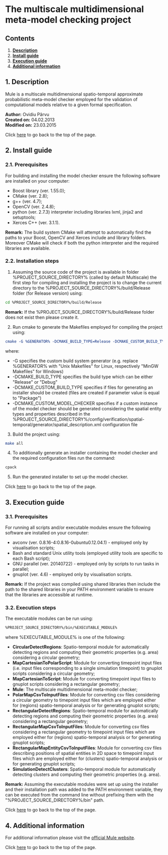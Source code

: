 <a name="top"></a> The multiscale multidimensional meta-model checking project 
==========

## Contents

1. [**Description**](#description)
2. [**Install guide**](#install_guide)
3. [**Execution guide**](#execution_guide)
4. [**Additional information**](#additional_information)

## <a name="description"></a> 1. Description 

Mule is a multiscale multidimensional spatio-temporal approximate probabilistic meta-model checker employed for the validation of computational models relative to a given formal specification.

**Author:**      Ovidiu Pârvu   
**Created on:**  04.02.2013                                          
**Modified on:** 23.03.2015

Click [here](#top) to go back to the top of the page.

## <a name="install_guide"></a> 2. Install guide 

### 2.1. Prerequisites

For building and installing the model checker ensure the following software are installed on your computer:
* Boost library (ver. 1.55.0);
* CMake (ver. 2.8);
* g++ (ver. 4.7);
* OpenCV (ver. 2.4.8);
* python (ver. 2.7.3) interpreter including libraries lxml, jinja2 and setuptools;
* Xerces C++ (ver. 3.1.1).

__Remark:__  The build system CMake will attempt to automatically find the paths to your Boost, OpenCV and Xerces include and library folders. Moreover CMake will check if both the python interpreter and the required libraries are available.

### 2.2. Installation steps

1) Assuming the source code of the project is available in folder %PROJECT_SOURCE_DIRECTORY% (called by default Multiscale) the first step for compiling and installing the project is to change the current directory to the %PROJECT_SOURCE_DIRECTORY%/build/Release folder (for Release version) using:

```bash
cd %PROJECT_SOURCE_DIRECTORY%/build/Release
```

__Remark:__ If the %PROJECT_SOURCE_DIRECTORY%/build/Release folder does not exist then please create it.

2) Run cmake to generate the Makefiles employed for compiling the project using:

```cmake
cmake -G %GENERATOR% -DCMAKE_BUILD_TYPE=Release -DCMAKE_CUSTOM_BUILD_TYPE=Package -DCMAKE_CUSTOM_MODEL_CHECKER=Generate ../../
```

where:

* -G specifies the custom build system generator (e.g. replace %GENERATOR% with "Unix Makefiles" for Linux, respectively "MinGW Makefiles" for Windows)
* -DCMAKE_BUILD_TYPE specifies the build type which can be either "Release" or "Debug"
* -DCMAKE_CUSTOM_BUILD_TYPE specifies if files for generating an installer should be created (files are created if parameter value is equal to "Package")
* -DCMAKE_CUSTOM_MODEL_CHECKER specifies if a custom instance of the model checker should be generated considering the spatial entity types and properties described in the %PROJECT_SOURCE_DIRECTORY%/config/verification/spatial-temporal/generator/spatial_description.xml configuration file

3) Build the project using:

```bash
make all
```

4) To additionally generate an installer containing the model checker and the required configuration files run the command:

```bash
cpack
```

5) Run the generated installer to set up the model checker.

Click [here](#top) to go back to the top of the page.

## <a name="execution_guide"></a> 3. Execution guide 

### 3.1. Prerequisites

For running all scripts and/or executable modules ensure the following software are installed on your computer:
* avconv (ver. 0.8.16-4:0.8.16-0ubuntu0.12.04.1) - employed only by visualisation scripts;
* Bash and standard Unix utility tools (employed utility tools are specific to each Bash script);
* GNU parallel (ver. 20140722) - employed only by scripts to run tasks in parallel;
* gnuplot (ver. 4.6) - employed only by visualisation scripts.

__Remark:__ If the project was compiled using shared libraries then include the path to the shared libraries in your PATH environment variable to ensure that the libraries are accessible at runtime.

### 3.2. Execution steps

The executable modules can be run using:

```bash
%PROJECT_SOURCE_DIRECTORY%/bin/%EXECUTABLE_MODULE%
```

where %EXECUTABLE_MODULE% is one of the following:

* **CircularDetectRegions**: Spatio-temporal module for automatically detecting regions and computing their geometric properties (e.g. area) considering a circular geometry;
* **MapCartesianToPolarScript**: Module for converting timepoint input files (i.e. input files corresponding to a single simulation timepoint) to gnuplot scripts considering a circular geometry;
* **MapCartesianToScript**: Module for converting timepoint input files to gnuplot scripts considering a rectangular geometry;
* **Mule**: The multiscale multidimensional meta-model checker;
* **PolarMapCsvToInputFiles**: Module for converting csv files considering a circular geometry to timepoint input files which are employed either for (regions) spatio-temporal analysis or for generating gnuplot scripts;
* **RectangularDetectRegions**: Spatio-temporal module for automatically detecting regions and computing their geometric properties (e.g. area) considering a rectangular geometry;
* **RectangularMapCsvToInputFiles**: Module for converting csv files considering a rectangular geometry to timepoint input files which are employed either for (regions) spatio-temporal analysis or for generating gnuplot scripts;
* **RectangularMapEntityCsvToInputFiles**: Module for converting csv files describing positions of spatial entities in 2D space to timepoint input files which are employed either for (clusters) spatio-temporal analysis or for generating gnuplot scripts;
* **SimulationDetectClusters**: Spatio-temporal module for automatically detecting clusters and computing their geometric properties (e.g. area).

__Remark:__ Assuming the executable modules were set up using the installer and their installation path was added to the PATH environment variable, they can be executed from the command line without prefixing them with the "%PROJECT_SOURCE_DIRECTORY%/bin" path.

Click [here](#top) to go back to the top of the page.

## <a name="additional_information"></a> 4. Additional information

For additional information please visit the [official Mule website](http://mule.modelchecking.org).

Click [here](#top) to go back to the top of the page.
